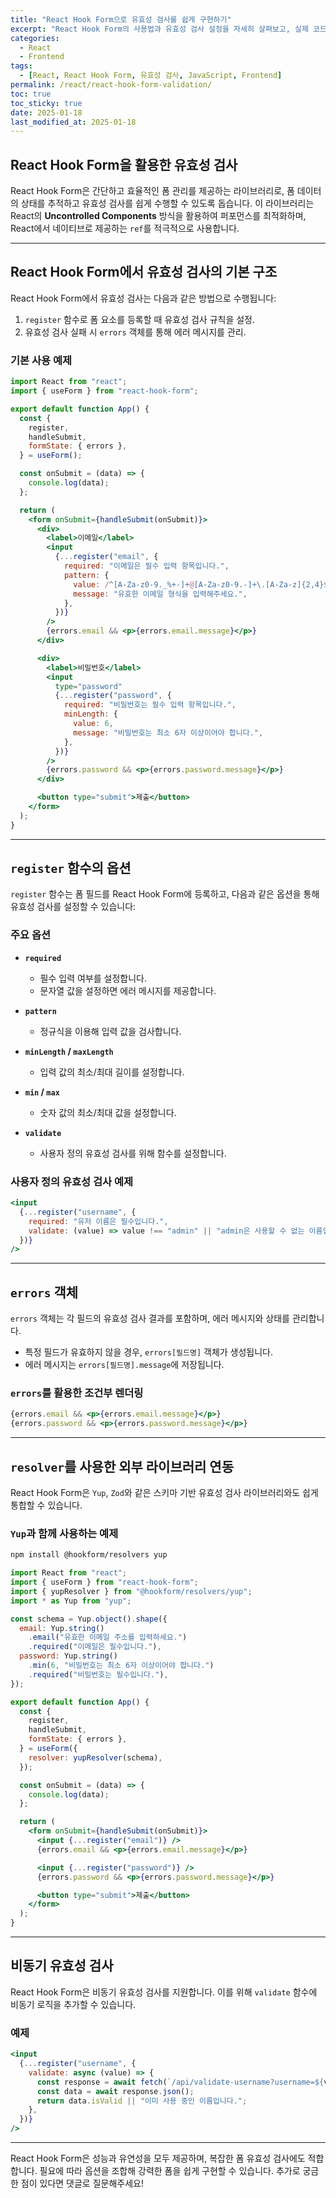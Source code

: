 ```yaml
---
title: "React Hook Form으로 유효성 검사를 쉽게 구현하기"
excerpt: "React Hook Form의 사용법과 유효성 검사 설정을 자세히 살펴보고, 실제 코드 예제를 통해 구현 방법을 배워봅니다. Yup과 같은 스키마 기반 라이브러리와의 통합도 소개합니다."
categories:
  - React
  - Frontend
tags:
  - [React, React Hook Form, 유효성 검사, JavaScript, Frontend]
permalink: /react/react-hook-form-validation/
toc: true
toc_sticky: true
date: 2025-01-18
last_modified_at: 2025-01-18
---
```


## React Hook Form을 활용한 유효성 검사

React Hook Form은 간단하고 효율적인 폼 관리를 제공하는 라이브러리로, 폼 데이터의 상태를 추적하고 유효성 검사를 쉽게 수행할 수 있도록 돕습니다. 이 라이브러리는 React의 **Uncontrolled Components** 방식을 활용하여 퍼포먼스를 최적화하며, React에서 네이티브로 제공하는 `ref`를 적극적으로 사용합니다.

---

## React Hook Form에서 유효성 검사의 기본 구조

React Hook Form에서 유효성 검사는 다음과 같은 방법으로 수행됩니다:
1. `register` 함수로 폼 요소를 등록할 때 유효성 검사 규칙을 설정.
2. 유효성 검사 실패 시 `errors` 객체를 통해 에러 메시지를 관리.

### 기본 사용 예제
```jsx
import React from "react";
import { useForm } from "react-hook-form";

export default function App() {
  const {
    register,
    handleSubmit,
    formState: { errors },
  } = useForm();

  const onSubmit = (data) => {
    console.log(data);
  };

  return (
    <form onSubmit={handleSubmit(onSubmit)}>
      <div>
        <label>이메일</label>
        <input
          {...register("email", {
            required: "이메일은 필수 입력 항목입니다.",
            pattern: {
              value: /^[A-Za-z0-9._%+-]+@[A-Za-z0-9.-]+\.[A-Za-z]{2,4}$/,
              message: "유효한 이메일 형식을 입력해주세요.",
            },
          })}
        />
        {errors.email && <p>{errors.email.message}</p>}
      </div>

      <div>
        <label>비밀번호</label>
        <input
          type="password"
          {...register("password", {
            required: "비밀번호는 필수 입력 항목입니다.",
            minLength: {
              value: 6,
              message: "비밀번호는 최소 6자 이상이어야 합니다.",
            },
          })}
        />
        {errors.password && <p>{errors.password.message}</p>}
      </div>

      <button type="submit">제출</button>
    </form>
  );
}
```

---

## `register` 함수의 옵션

`register` 함수는 폼 필드를 React Hook Form에 등록하고, 다음과 같은 옵션을 통해 유효성 검사를 설정할 수 있습니다:

### 주요 옵션
- **`required`**  
  - 필수 입력 여부를 설정합니다.  
  - 문자열 값을 설정하면 에러 메시지를 제공합니다.

- **`pattern`**  
  - 정규식을 이용해 입력 값을 검사합니다.

- **`minLength` / `maxLength`**  
  - 입력 값의 최소/최대 길이를 설정합니다.

- **`min` / `max`**  
  - 숫자 값의 최소/최대 값을 설정합니다.

- **`validate`**  
  - 사용자 정의 유효성 검사를 위해 함수를 설정합니다.

### 사용자 정의 유효성 검사 예제
```jsx
<input
  {...register("username", {
    required: "유저 이름은 필수입니다.",
    validate: (value) => value !== "admin" || "admin은 사용할 수 없는 이름입니다.",
  })}
/>
```

---

## `errors` 객체

`errors` 객체는 각 필드의 유효성 검사 결과를 포함하며, 에러 메시지와 상태를 관리합니다.

- 특정 필드가 유효하지 않을 경우, `errors[필드명]` 객체가 생성됩니다.
- 에러 메시지는 `errors[필드명].message`에 저장됩니다.

### `errors`를 활용한 조건부 렌더링
```jsx
{errors.email && <p>{errors.email.message}</p>}
{errors.password && <p>{errors.password.message}</p>}
```

---

## `resolver`를 사용한 외부 라이브러리 연동

React Hook Form은 `Yup`, `Zod`와 같은 스키마 기반 유효성 검사 라이브러리와도 쉽게 통합할 수 있습니다.

### `Yup`과 함께 사용하는 예제
```bash
npm install @hookform/resolvers yup
```

```jsx
import React from "react";
import { useForm } from "react-hook-form";
import { yupResolver } from "@hookform/resolvers/yup";
import * as Yup from "yup";

const schema = Yup.object().shape({
  email: Yup.string()
    .email("유효한 이메일 주소를 입력하세요.")
    .required("이메일은 필수입니다."),
  password: Yup.string()
    .min(6, "비밀번호는 최소 6자 이상이어야 합니다.")
    .required("비밀번호는 필수입니다."),
});

export default function App() {
  const {
    register,
    handleSubmit,
    formState: { errors },
  } = useForm({
    resolver: yupResolver(schema),
  });

  const onSubmit = (data) => {
    console.log(data);
  };

  return (
    <form onSubmit={handleSubmit(onSubmit)}>
      <input {...register("email")} />
      {errors.email && <p>{errors.email.message}</p>}

      <input {...register("password")} />
      {errors.password && <p>{errors.password.message}</p>}

      <button type="submit">제출</button>
    </form>
  );
}
```

---

## 비동기 유효성 검사

React Hook Form은 비동기 유효성 검사를 지원합니다. 이를 위해 `validate` 함수에 비동기 로직을 추가할 수 있습니다.

### 예제
```jsx
<input
  {...register("username", {
    validate: async (value) => {
      const response = await fetch(`/api/validate-username?username=${value}`);
      const data = await response.json();
      return data.isValid || "이미 사용 중인 이름입니다.";
    },
  })}
/>
```

---

React Hook Form은 성능과 유연성을 모두 제공하며, 복잡한 폼 유효성 검사에도 적합합니다. 필요에 따라 옵션을 조합해 강력한 폼을 쉽게 구현할 수 있습니다. 추가로 궁금한 점이 있다면 댓글로 질문해주세요!

